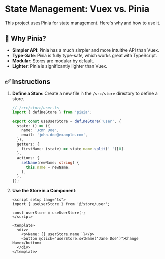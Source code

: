 
# State Management: Vuex vs. Pinia

This project uses Pinia for state management. Here's why and how to use it.

## 🍍 **Why Pinia?**

-   **Simpler API**: Pinia has a much simpler and more intuitive API than Vuex.
-   **Type-Safe**: Pinia is fully type-safe, which works great with TypeScript.
-   **Modular**: Stores are modular by default.
-   **Lighter**: Pinia is significantly lighter than Vuex.

## ✅ **Instructions**

1.  **Define a Store**: Create a new file in the `/src/store` directory to define a store.

    ```typescript
    // /src/store/user.ts
    import { defineStore } from 'pinia';

    export const useUserStore = defineStore('user', {
      state: () => ({
        name: 'John Doe',
        email: 'john.doe@example.com',
      }),
      getters: {
        firstName: (state) => state.name.split(' ')[0],
      },
      actions: {
        setName(newName: string) {
          this.name = newName;
        },
      },
    });
    ```

2.  **Use the Store in a Component**:

    ```vue
    <script setup lang="ts">
    import { useUserStore } from '@/store/user';

    const userStore = useUserStore();
    </script>

    <template>
      <div>
        <p>Name: {{ userStore.name }}</p>
        <button @click="userStore.setName('Jane Doe')">Change Name</button>
      </div>
    </template>
    ```
